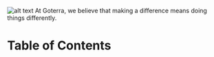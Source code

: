 ![alt text](https://github.com/JessYJY/insectfarming.github.io/blob/master/Image/ProTitle.png)
At Goterra, we believe that making a difference means doing things differently.

# Table of Contents
